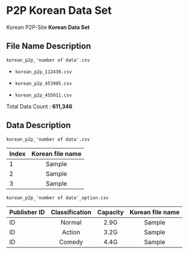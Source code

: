 # P2P Korean Data Set

Korean P2P-Site **Korean Data Set**

## File Name Description

```korean_p2p_'number of data'.csv```

- ```korean_p2p_112430.csv``` 

- ```korean_p2p_453905.csv```

- ```korean_p2p_455011.csv```

Total Data Count : **611,346**

## Data Description

```korean_p2p_'number of data'.csv```

| Index | Korean file name |
| ----- |:-------------:|
| 1     | Sample        |
| 2     | Sample        |
| 3     | Sample        |

```korean_p2p_'number of data'_option.csv```


| Publisher ID |Classification |Capacity| Korean file name |
| ----- |:-------------:|:-------------:|:-------------:|
| ID    | Normal  | 2.9G | Sample        |
| ID    | Action |3.2G |Sample        |
| ID    | Comedy | 4.4G| Sample        |

